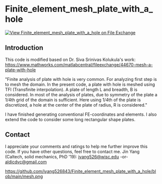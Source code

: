 # Finite_element_mesh_plate_with_a_hole
[![View Finite_element_mesh_plate_with_a_hole on File Exchange](https://www.mathworks.com/matlabcentral/images/matlab-file-exchange.svg)](https://www.mathworks.com/matlabcentral/fileexchange/93440-finite_element_mesh_plate_with_a_hole)


## Introduction
This code is modified based on Dr. Siva Srinivas Kolukula's work:
https://www.mathworks.com/matlabcentral/fileexchange/44670-mesh-a-plate-with-hole

"Finite analysis of plate with hole is very common. For analyzing first step is to mesh the domain. In the present code, a plate with hole is meshed using TFI (Transfinite interpolation). A plate of length L and breadth, B is considered. In most of the analysis of plates, due to symmetry of the plate a 1/4th grid of the domain is sufficient. Here using 1/4th of the plate is discretized, a hole at the center of the plate of radius, R is considered."

I have finished generating conventional FE-coordinates and elements.
I also extend the code to consider some long rectangular shape plates.


## Contact
I appreciate your comments and ratings to help me further improve this code. If you have other questions, feel free to contact me. Jin Yang (Caltech, solid mechanics, PhD '19): jyang526@wisc.edu -or- aldicdvc@gmail.com


https://github.com/jyang526843/Finite_element_mesh_plate_with_a_hole/blob/main/mesh.png
